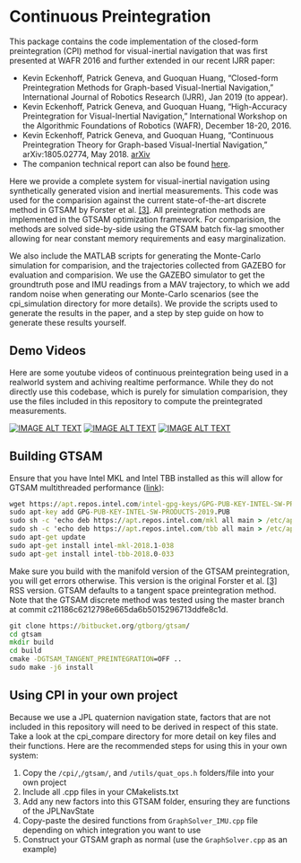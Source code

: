 # Continuous Preintegration


This package contains the code implementation of the closed-form preintegration (CPI) method for visual-inertial navigation that was first presented at WAFR 2016 and further extended in our recent IJRR paper:
- Kevin Eckenhoff, Patrick Geneva, and Guoquan Huang, “Closed-form Preintegration Methods for Graph-based Visual-Inertial Navigation,” International Journal of Robotics Research (IJRR), Jan 2019 (to appear).
- Kevin Eckenhoff, Patrick Geneva, and Guoquan Huang, “High-Accuracy Preintegration for Visual-Inertial Navigation,” International Workshop on the Algorithmic Foundations of Robotics (WAFR), December 18-20, 2016. 
- Kevin Eckenhoff, Patrick Geneva, and Guoquan Huang, “Continuous Preintegration Theory for Graph-based Visual-Inertial Navigation,” arXiv:1805.02774, May 2018. [arXiv](https://arxiv.org/abs/1805.02774)
- The companion technical report can also be found [here](http://udel.edu/~ghuang/papers/tr_cpi.pdf).

Here we provide a complete system for visual-inertial navigation using synthetically generated vision and inertial measurements.
This code was used for the comparision against the current state-of-the-art discrete method in GTSAM by Forster et al. [[3]](http://www.roboticsproceedings.org/rss11/p06.pdf).
All preintegration methods are implemented in the GTSAM optimization framework.
For comparision, the methods are solved side-by-side using the GTSAM batch fix-lag smoother allowing for near constant memory requirements and easy marginalization.

We also include the MATLAB scripts for generating the Monte-Carlo simulation for comparision, and the trajectories collected from GAZEBO for evaluation and comparision.
We use the GAZEBO simulator to get the groundtruth pose and IMU readings from a MAV trajectory, to which we add random noise when generating our Monte-Carlo scenarios (see the cpi_simulation directory for more details).
We provide the scripts used to generate the results in the paper, and a step by step guide on how to generate these results yourself.

## Demo Videos

Here are some youtube videos of continuous preintegration being used in a realworld system and achiving realtime performance.
While they do not directly use this codebase, which is purely for simulation comparision, they use the files included in this repository to compute the preintegrated measurements.

[![IMAGE ALT TEXT](http://img.youtube.com/vi/Ae-ILDBzlK4/1.jpg)](http://www.youtube.com/watch?v=Ae-ILDBzlK4 "Continuous Preintegration in Tightly-Coupled Indirect VIO")
[![IMAGE ALT TEXT](http://img.youtube.com/vi/yIgQX2SH_pI/1.jpg)](http://www.youtube.com/watch?v=yIgQX2SH_pI "Continuous Preintegration in Loosely-Coupled Direct VIO")
[![IMAGE ALT TEXT](http://img.youtube.com/vi/yepdt4Ufn5o/1.jpg)](http://www.youtube.com/watch?v=yepdt4Ufn5o "Continuous Preintegration VIO on Large-scale Indoor Dataset")


## Building GTSAM

Ensure that you have Intel MKL and Intel TBB installed as this will allow for GTSAM multithreaded performance ([link](https://software.intel.com/en-us/articles/installing-intel-free-libs-and-python-apt-repo
)):
```cmd
wget https://apt.repos.intel.com/intel-gpg-keys/GPG-PUB-KEY-INTEL-SW-PRODUCTS-2019.PUB
sudo apt-key add GPG-PUB-KEY-INTEL-SW-PRODUCTS-2019.PUB
sudo sh -c 'echo deb https://apt.repos.intel.com/mkl all main > /etc/apt/sources.list.d/intel-mkl.list'
sudo sh -c 'echo deb https://apt.repos.intel.com/tbb all main > /etc/apt/sources.list.d/intel-tbb.list'
sudo apt-get update
sudo apt-get install intel-mkl-2018.1-038
sudo apt-get install intel-tbb-2018.0-033
```

Make sure you build with the manifold version of the GTSAM preintegration, you will get errors otherwise.
This version is the original Forster et al. [[3]](http://www.roboticsproceedings.org/rss11/p06.pdf) RSS version.
GTSAM defaults to a tangent space preintegration method.
Note that the GTSAM discrete method was tested using the master branch at commit c21186c6212798e665da6b5015296713ddfe8c1d.
```cmd
git clone https://bitbucket.org/gtborg/gtsam/
cd gtsam
mkdir build
cd build
cmake -DGTSAM_TANGENT_PREINTEGRATION=OFF ..
sudo make -j6 install
```



## Using CPI in your own project

Because we use a JPL quaternion navigation state, factors that are not included in this repository will need to be derived in respect of this state.
Take a look at the cpi_compare directory for more detail on key files and their functions.
Here are the recommended steps for using this in your own system:

1. Copy the `/cpi/`,`/gtsam/`, and `/utils/quat_ops.h` folders/file into your own project
2. Include all .cpp files in your CMakelists.txt
3. Add any new factors into this GTSAM folder, ensuring they are functions of the JPLNavState
4. Copy-paste the desired functions from `GraphSolver_IMU.cpp` file depending on which integration you want to use
5. Construct your GTSAM graph as normal (use the `GraphSolver.cpp` as an example)






